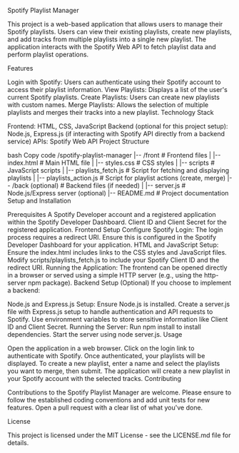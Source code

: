 Spotify Playlist Manager

This project is a web-based application that allows users to manage their Spotify playlists. Users can view their existing playlists, create new playlists, and add tracks from multiple playlists into a single new playlist. The application interacts with the Spotify Web API to fetch playlist data and perform playlist operations.

Features

Login with Spotify: Users can authenticate using their Spotify account to access their playlist information.
View Playlists: Displays a list of the user's current Spotify playlists.
Create Playlists: Users can create new playlists with custom names.
Merge Playlists: Allows the selection of multiple playlists and merges their tracks into a new playlist.
Technology Stack

Frontend: HTML, CSS, JavaScript
Backend (optional for this project setup): Node.js, Express.js (if interacting with Spotify API directly from a backend service)
APIs: Spotify Web API
Project Structure

bash
Copy code
/spotify-playlist-manager
|-- /front                  # Frontend files
|   |-- index.html          # Main HTML file
|   |-- styles.css          # CSS styles
|   |-- scripts             # JavaScript scripts
|       |-- playlists_fetch.js    # Script for fetching and displaying playlists
|       |-- playlists_action.js   # Script for playlist actions (create, merge)
|-- /back (optional)        # Backend files (if needed)
|   |-- server.js           # Node.js/Express server (optional)
|-- README.md               # Project documentation
Setup and Installation

Prerequisites
A Spotify Developer account and a registered application within the Spotify Developer Dashboard.
Client ID and Client Secret for the registered application.
Frontend Setup
Configure Spotify Login:
The login process requires a redirect URI. Ensure this is configured in the Spotify Developer Dashboard for your application.
HTML and JavaScript Setup:
Ensure the index.html includes links to the CSS styles and JavaScript files.
Modify scripts/playlists_fetch.js to include your Spotify Client ID and the redirect URI.
Running the Application:
The frontend can be opened directly in a browser or served using a simple HTTP server (e.g., using the http-server npm package).
Backend Setup (Optional)
If you choose to implement a backend:

Node.js and Express.js Setup:
Ensure Node.js is installed.
Create a server.js file with Express.js setup to handle authentication and API requests to Spotify.
Use environment variables to store sensitive information like Client ID and Client Secret.
Running the Server:
Run npm install to install dependencies.
Start the server using node server.js.
Usage

Open the application in a web browser.
Click on the login link to authenticate with Spotify.
Once authenticated, your playlists will be displayed.
To create a new playlist, enter a name and select the playlists you want to merge, then submit.
The application will create a new playlist in your Spotify account with the selected tracks.
Contributing

Contributions to the Spotify Playlist Manager are welcome. Please ensure to follow the established coding conventions and add unit tests for new features. Open a pull request with a clear list of what you've done.

License

This project is licensed under the MIT License - see the LICENSE.md file for details.

